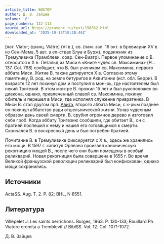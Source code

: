 ```yaml
---
article_title: ВИАТОР
author: Д. В. Зайцев
volume: '8'
page_numbers: 112-113
source_url: https://pravenc.ru/text/158362.html
downloaded_at: '2025-10-13T10:20:46Z'
---
```


[лат. Viator; франц. Viâtre] (VI в.), св. (пам. зап. 16 окт. в Бревиарии XV в. из Сен-Мема, 5 авг. в еп-ствах Блуа и Бурж), подвижник из Тремуливика (Трамблеви, совр. Сен-Виатр). Первое упоминание о В. относится к X в. Летальд из Миси в «Книге чудес св. Максимина» (PL. 137. Col. 798) сообщает, что В. был учеником св. Максимина, первого аббата Миси. Житие В. также датируется X в. Согласно этому памятнику, В. род. на земле битуригов в Аквитании (ист. обл. Берри). В возрасте 12 лет покинул дом и поступил в мон-рь, где настоятелем был некий Тригезий. В этом мон-ре В. прожил 15 лет и был рукоположен во диакона, однако, привлеченный славой св. Максимина, покинул обитель и перешел в Миси, где исполнял служение привратника. В Миси В. стал другом прп. [Авита](<https://pravenc.ru/text/АВИТ Алцим Экдиций.html>), второго аббата Миси, с к-рым позднее он покинул аббатство ради отшельнической жизни. Узнав чудесным образом день своей смерти, В. срубил огромное дерево и изготовил себе гроб. Когда аббату Тригезию сообщили, где обитает В., он с братией поспешил к нему и нашел его готовящимся к смерти. Скончался В. в воскресный день и был погребен братией.

Почитание В. в Тремуливике фиксируется с X в., здесь же хранились его мощи. В 1597 г. капитул Орлеана произвел каноническую рекогницию мощей В., после чего они были помещены в особый реликварий. Новая рекогниция была совершена в 1655 г. Во время Великой французской революции реликварий был конфискован, однако мощи сохранились.

## Источники

ActaSS. Aug. T. 2. P. 82; BHL, N 8551.

## Литература

Villepelet J. Les saints berrichons. Burges, 1963. P. 130-133; Rouillard Ph. Viatore eremita a Tremblevif // BiblSS. Vol. 12. Col. 1071-1072.

Д. В. Зайцев
